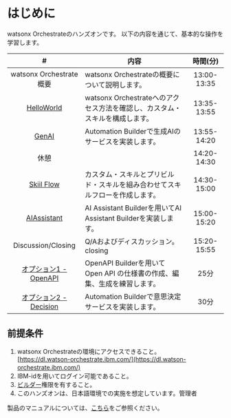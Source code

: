 # はじめに

watsonx Orchestrateのハンズオンです。
以下の内容を通じて、基本的な操作を学習します。

|  #                         |                    内容                                         |時間(分)|
|:---:                       |------------------------------------------------------------------|   :---:      |
|watsonx Orchestrate概要|watsonx Orchestrateの概要について説明します。|13:00-13:35 |
|[HelloWorld](lab1.md)  |watsonx Orchestrateへのアクセス方法を確認し、カスタム・スキルを構成します。 |13:35-13:55           |
|[GenAI](lab2_GenAI.md)       |Automation Builderで生成AIのサービスを実装します。                      |13:55-14:20          |
|休憩||14:20-14:30|
|[Skiil Flow](lab3.md)             |カスタム・スキルとプリビルド・スキルを組み合わせてスキルフローを作成します。    |14:30-15:00           |
|[AIAssistant](lab5_AIAssistant.md) |AI Assistant Builderを用いてAI Assistant Builderを実装します。         |15:00-15:20         |
|Discussion/Closing  |Q/Aおよびディスカッション。closing|15:20-15:55   |
|[オプション1 - OpenAPI](OpenAPI.md)      |OpenAPI Builderを用いて Open API の仕様書の作成、編集、生成を練習します。  |25分          |
|[オプション2 - Decision](lab4.md)             |Automation Builderで意思決定サービスを実装します。                      |30分          |


## 前提条件
 1. watsonx Orchestrateの環境にアクセスできること。  
 [https://dl.watson-orchestrate.ibm.com/](https://dl.watson-orchestrate.ibm.com/) 　　 
 2. IBM-idを用いてログイン可能であること。
 3. <a href="https://www.ibm.com/docs/ja/watsonx/watson-orchestrate/current?topic=team-roles-watsonx-orchestrate#builder" target="_blank" rel="noopener noreferrer">ビルダー</a>権限を有すること。
 4. このハンズオンは、日本語環境での実施を想定しています。管理者


製品のマニュアルについては、<a href="https://www.ibm.com/docs/ja/watsonx/watson-orchestrate/current" target="_blank" rel="noopener noreferrer">こちら</a>をご参照ください。
